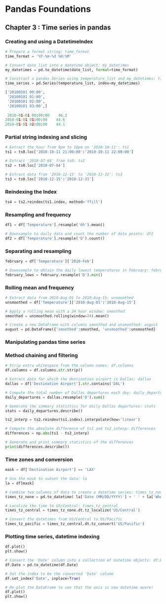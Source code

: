 # Pandas Foundations

## Chapter 3 : Time series in pandas

### Creating and using a DatetimeIndex
```python
# Prepare a format string: time_format
time_format = '%Y-%m-%d %H:%M'

# Convert date_list into a datetime object: my_datetimes
my_datetimes = pd.to_datetime(date_list, format=time_format)  

# Construct a pandas Series using temperature_list and my_datetimes: time_series
time_series = pd.Series(temperature_list, index=my_datetimes)

['20100101 00:00',
 '20100101 01:00',
 '20100101 02:00',
 '20100101 03:00',]
 
 2010-01-01 00:00:00    46.2
2010-01-01 01:00:00    44.6
2010-01-01 02:00:00    44.1
```
### Partial string indexing and slicing
```python
# Extract the hour from 9pm to 10pm on '2010-10-11': ts1
ts1 = ts0.loc['2010-10-11 21:00:00':'2010-10-11 22:00:00']

# Extract '2010-07-04' from ts0: ts2
ts2 = ts0.loc['2010-07-04']

# Extract data from '2010-12-15' to '2010-12-31': ts3
ts3 = ts0.loc['2010-12-15':'2010-12-31']
```
### Reindexing the Index
```python
ts4 = ts2.reindex(ts1.index, method='ffill')
```
### Resampling and frequency
```python
df1 = df['Temperature'].resample('6h').mean()

# Downsample to daily data and count the number of data points: df2
df2 = df['Temperature'].resample('D').count()
```

### Separating and resampling
```python
february = df['Temperature']['2010-Feb']

# Downsample to obtain the daily lowest temperatures in February: february_lows
february_lows = february.resample('D').min()
```
### Rolling mean and frequency
```python
# Extract data from 2010-Aug-01 to 2010-Aug-15: unsmoothed
unsmoothed = df['Temperature']['2010-Aug-01':'2010-Aug-15']

# Apply a rolling mean with a 24 hour window: smoothed
smoothed = unsmoothed.rolling(window=24).mean()

# Create a new DataFrame with columns smoothed and unsmoothed: august
august = pd.DataFrame({'smoothed':smoothed, 'unsmoothed':unsmoothed}
```
### Manipulating pandas time series
### Method chaining and filtering
```python
# Strip extra whitespace from the column names: df.columns
df.columns = df.columns.str.strip()

# Extract data for which the destination airport is Dallas: dallas
dallas = df['Destination Airport'].str.contains('DAL')

# Compute the total number of Dallas departures each day: daily_departures
daily_departures = dallas.resample('D').sum()

# Generate the summary statistics for daily Dallas departures: stats
stats = daily_departures.describe()
```
```python
ts2_interp = ts2.reindex(ts1.index).interpolate(how='linear')

# Compute the absolute difference of ts1 and ts2_interp: differences 
differences = np.abs(ts1 - ts2_interp)

# Generate and print summary statistics of the differences
print(differences.describe())
```

### Time zones and conversion

```python
mask = df['Destination Airport'] == 'LAX'

# Use the mask to subset the data: la
la = df[mask]

# Combine two columns of data to create a datetime series: times_tz_none 
times_tz_none = pd.to_datetime( la['Date (MM/DD/YYYY)'] + ' ' + la['Wheels-off Time'] )

# Localize the time to US/Central: times_tz_central
times_tz_central = times_tz_none.dt.tz_localize('US/Central')

# Convert the datetimes from US/Central to US/Pacific
times_tz_pacific = times_tz_central.dt.tz_convert('US/Pacific')
```

### Plotting time series, datetime indexing
```python
df.plot()
plt.show()

# Convert the 'Date' column into a collection of datetime objects: df.Date
df.Date = pd.to_datetime(df.Date)

# Set the index to be the converted 'Date' column
df.set_index('Date', inplace=True)

# Re-plot the DataFrame to see that the axis is now datetime aware!
df.plot()
plt.show()
```
